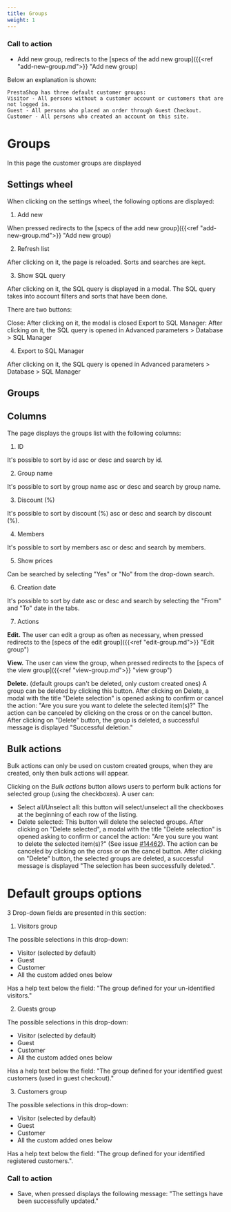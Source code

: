 ```yaml
---
title: Groups
weight: 1
---
```


### Call to action

 - Add new group, redirects to the [specs of the add new group]({{<ref "add-new-group.md">}} "Add new group) 

Below an explanation is shown: 

    PrestaShop has three default customer groups:
    Visitor - All persons without a customer account or customers that are not logged in.
    Guest - All persons who placed an order through Guest Checkout.
    Customer - All persons who created an account on this site.

# Groups

In this page the customer groups are displayed

## Settings wheel

When clicking on the settings wheel, the following options are displayed:

1. Add new

When pressed redirects to the [specs of the add new group]({{<ref "add-new-group.md">}} "Add new group) 

2. Refresh list

After clicking on it, the page is reloaded. Sorts and searches are kept.

3. Show SQL query

After clicking on it, the SQL query is displayed in a modal. The SQL query takes into account filters and sorts that have been done.

There are two buttons:

Close: After clicking on it, the modal is closed
Export to SQL Manager: After clicking on it, the SQL query is opened in Advanced parameters > Database > SQL Manager

4. Export to SQL Manager

After clicking on it, the SQL query is opened in Advanced parameters > Database > SQL Manager

## Groups 

## Columns 

The page displays the groups list with the following columns:

1) ID

It's possible to sort by id asc or desc and search by id.

2) Group name

It's possible to sort by group name asc or desc and search by group name.

3) Discount (%)

It's possible to sort by discount (%) asc or desc and search by discount (%).

4) Members

It's possible to sort by members asc or desc and search by members.

5) Show prices

Can be searched by selecting "Yes" or "No" from the drop-down search. 

6) Creation date

It's possible to sort by date asc or desc and search by selecting the "From" and "To" date in the tabs.

7) Actions

**Edit.** The user can edit a group as often as necessary, when pressed redirects to the [specs of the edit group]({{<ref "edit-group.md">}} "Edit group") 

**View.** The user can view the group, when pressed redirects to the [specs of the view group]({{<ref "view-group.md">}} "view group") 

**Delete.** (default groups can't be deleted, only custom created ones) A group can be deleted by clicking this button. After clicking on Delete, a modal with the title "Delete selection" is opened asking to confirm or cancel the action: "Are you sure you want to delete the selected item(s)?" The action can be canceled by clicking on the cross or on the cancel button. After clicking on "Delete" button, the group is deleted, a successful message is displayed "Successful deletion."

## Bulk actions

Bulk actions can only be used on custom created groups, when they are created, only then bulk actions will appear.

Clicking on the _Bulk actions_ button allows users to perform bulk actions for selected group (using the checkboxes). A user can:

- Select all/Unselect all: this button will select/unselect all the checkboxes at the beginning of each row of the listing.
- Delete selected: This button will delete the selected groups. 
After clicking on "Delete selected", a modal with the title "Delete selection" is opened asking to confirm or cancel the action: "Are you sure you want to delete the selected item(s)?" (See issue [#14462](https://github.com/PrestaShop/PrestaShop/issues/14462)). The action can be canceled by clicking on the cross or on the cancel button.
After clicking on "Delete" button, the selected groups are deleted, a successful message is displayed "The selection has been successfully deleted.".

# Default groups options

3 Drop-down fields are presented in this section:

1) Visitors group

The possible selections in this drop-down:

 - Visitor (selected by default)
 - Guest
 - Customer
 - All the custom added ones below

Has a help text below the field: "The group defined for your un-identified visitors."

2) Guests group

The possible selections in this drop-down:

 - Visitor (selected by default)
 - Guest
 - Customer
 - All the custom added ones below

Has a help text below the field: "The group defined for your identified guest customers (used in guest checkout)."

3) Customers group

The possible selections in this drop-down:

 - Visitor (selected by default)
 - Guest
 - Customer
 - All the custom added ones below

Has a help text below the field: "The group defined for your identified registered customers.".

### Call to action

 - Save, when pressed displays the following message: "The settings have been successfully updated."
